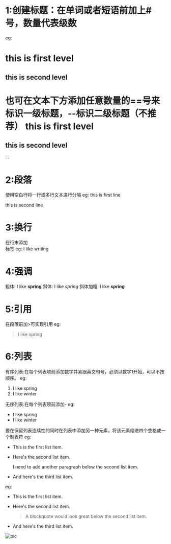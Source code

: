 # 1:创建标题：在单词或者短语前加上#号，数量代表级数
eg:
 # this is first level
 ## this is second level

也可在文本下方添加任意数量的==号来标识一级标题，--标识二级标题（不推荐）
this is first level
==

## this is second level
--

# 2:段落
使用空白行将一行或多行文本进行分隔
eg:
 this is first line

 this is second line

# 3:换行
在行末添加<br>标签
eg: I like writing<br>

# 4:强调
粗体: I like **spring**
斜体: I like *spring*
斜体加粗: I like ***spring***

# 5:引用
在段落前加>可实现引用
eg:
> I like spring

# 6:列表
有序列表:在每个列表项前添加数字并紧跟英文句号，必须以数字1开始，可以不按顺序。
eg:
1. I like spring
2. I like winter

无序列表:在每个列表项前添加-
eg:
- I like spring
- I like winter

要在保留列表连续性的同时在列表中添加另一种元素，将该元素缩进四个空格或一个制表符
eg:
*   This is the first list item.
*   Here's the second list item.

    I need to add another paragraph below the second list item.

*   And here's the third list item.

eg:
*   This is the first list item.
*   Here's the second list item.

    > A blockquote would look great below the second list item.

*   And here's the third list item.

![pic](https://www.baidu.com/img/flexible/logo/pc/result.png)